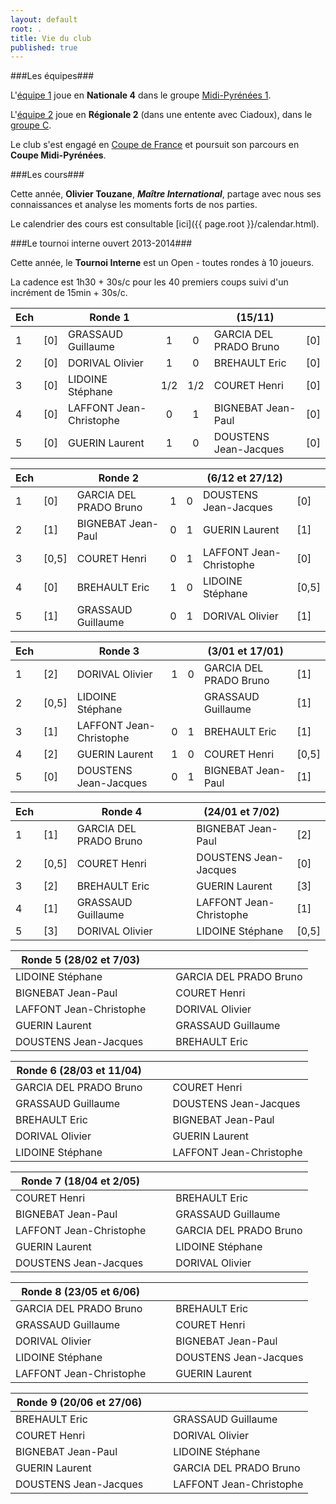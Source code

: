 ```yaml
---
layout: default
root: .
title: Vie du club
published: true
---
```


###Les équipes###

L'[équipe 1](http://www.echecs.asso.fr/ListeJoueurs.aspx?Action=EQUIPE&Equipe=2155) joue en **Nationale 4** dans le groupe [Midi-Pyrénées 1](http://www.echecs.asso.fr/Equipes.aspx?Groupe=84 "Nationale 4 / Midi-Pyrénées 1 / Groupe 1").

L'[équipe 2](http://www.echecs.asso.fr/ListeJoueurs.aspx?Action=EQUIPE&Equipe=2790) joue en **Régionale 2** (dans une entente avec Ciadoux), dans le [groupe C](http://www.echecs.asso.fr/Equipes.aspx?Groupe=1245 "Régionale 2 / Midi-Pyrénées / Groupe C").

Le club s'est engagé en [Coupe de France](http://www.echecs.asso.fr/Equipes.aspx?Groupe=919 "Coupe de France / 1er tour") et poursuit son parcours en **Coupe Midi-Pyrénées**.

###Les cours###

Cette année, **Olivier Touzane**, **_Maître International_**, partage avec nous ses connaissances et analyse les moments forts de nos parties.

Le calendrier des cours est consultable [ici]({{ page.root }}/calendar.html).

###Le tournoi interne ouvert 2013-2014###

Cette année, le **Tournoi Interne** est un Open - toutes rondes à 10 joueurs.

La cadence est 1h30 + 30s/c pour les 40 premiers coups suivi d'un incrément de 15min + 30s/c.

|Ech |     | Ronde 1                 |     |      |  (15/11)                  |     |
|-|-----| -------------------------- |:---:| :---:| ------------------------- |-----|
|1| [0] | GRASSAUD Guillaume         | 1   | 0    | GARCIA DEL PRADO Bruno    | [0] |
|2| [0] | DORIVAL Olivier            | 1   | 0    | BREHAULT Eric             | [0] |
|3| [0] | LIDOINE Stéphane           | 1/2 | 1/2  | COURET Henri              | [0] |
|4| [0] | LAFFONT Jean-Christophe    | 0   | 1    | BIGNEBAT Jean-Paul        | [0] |
|5| [0] | GUERIN Laurent             | 1   | 0    | DOUSTENS Jean-Jacques     | [0] |

|Ech |     | Ronde 2                 |     |      |  (6/12 et 27/12)          |     |
|-|-----| -------------------------- |:---:| :---:| ------------------------- |-----|
|1| [0] | GARCIA DEL PRADO Bruno     | 1   | 0    | DOUSTENS Jean-Jacques     | [0] |
|2| [1] | BIGNEBAT Jean-Paul         | 0   | 1    | GUERIN Laurent            | [1] |
|3| [0,5] | COURET Henri             | 0   | 1    | LAFFONT Jean-Christophe   | [0] |
|4| [0] | BREHAULT Eric              | 1   | 0    | LIDOINE Stéphane          |[0,5]|
|5| [1] | GRASSAUD Guillaume         | 0   | 1    | DORIVAL Olivier           | [1] |

|Ech |     | Ronde 3                 |     |      |  (3/01 et 17/01)          |     |
|-|-----| -------------------------- |:---:| :---:| ------------------------- |-----|
|1| [2] | DORIVAL Olivier            | 1   | 0    | GARCIA DEL PRADO Bruno    | [1] |
|2|[0,5]| LIDOINE Stéphane           |     |      | GRASSAUD Guillaume        | [1] |
|3| [1] | LAFFONT Jean-Christophe    | 0   | 1    | BREHAULT Eric             | [1] |
|4| [2] | GUERIN Laurent             | 1   | 0    | COURET Henri              |[0,5]|
|5| [0] | DOUSTENS Jean-Jacques      | 0   | 1    | BIGNEBAT Jean-Paul        | [1] |

|Ech |     | Ronde 4                 |     |      |  (24/01 et 7/02)          |     |
|-|-----| -------------------------- |:---:| :---:| ------------------------- |-----|
|1| [1] | GARCIA DEL PRADO Bruno     |     |      | BIGNEBAT Jean-Paul        | [2] |
|2|[0,5]| COURET Henri               |     |      | DOUSTENS Jean-Jacques     | [0] |
|3| [2] | BREHAULT Eric              |     |      | GUERIN Laurent            | [3] |
|4| [1] | GRASSAUD Guillaume         |     |      | LAFFONT Jean-Christophe   | [1] |
|5| [3] | DORIVAL Olivier            |     |      | LIDOINE Stéphane          |[0,5]|

| Ronde 5 (28/02 et 7/03)      |     |      |                              |
| ---------------------------- |:---:| :---:| ---------------------------- |
| LIDOINE Stéphane             |     |      | GARCIA DEL PRADO Bruno       |
| BIGNEBAT Jean-Paul           |     |      | COURET Henri                 |
| LAFFONT Jean-Christophe      |     |      | DORIVAL Olivier              |
| GUERIN Laurent               |     |      | GRASSAUD Guillaume           |
| DOUSTENS Jean-Jacques        |     |      | BREHAULT Eric                |

| Ronde 6 (28/03 et 11/04)     |     |      |                              |
| ---------------------------- |:---:| :---:| ---------------------------- |
| GARCIA DEL PRADO Bruno       |     |      | COURET Henri                 |
| GRASSAUD Guillaume           |     |      | DOUSTENS Jean-Jacques        |
| BREHAULT Eric                |     |      | BIGNEBAT Jean-Paul           |
| DORIVAL Olivier              |     |      | GUERIN Laurent               |
| LIDOINE Stéphane             |     |      | LAFFONT Jean-Christophe      |

| Ronde 7 (18/04 et 2/05)      |     |      |                              |
| ---------------------------- |:---:| :---:| ---------------------------- |
| COURET Henri                 |     |      | BREHAULT Eric                |
| BIGNEBAT Jean-Paul           |     |      | GRASSAUD Guillaume           |
| LAFFONT Jean-Christophe      |     |      | GARCIA DEL PRADO Bruno       |
| GUERIN Laurent               |     |      | LIDOINE Stéphane             |
| DOUSTENS Jean-Jacques        |     |      | DORIVAL Olivier              |

| Ronde 8 (23/05 et 6/06)      |     |      |                              |
| ---------------------------- |:---:| :---:| ---------------------------- |
| GARCIA DEL PRADO Bruno       |     |      | BREHAULT Eric                |
| GRASSAUD Guillaume           |     |      | COURET Henri                 |
| DORIVAL Olivier              |     |      | BIGNEBAT Jean-Paul           |
| LIDOINE Stéphane             |     |      | DOUSTENS Jean-Jacques        |
| LAFFONT Jean-Christophe      |     |      | GUERIN Laurent               |

| Ronde 9 (20/06 et 27/06)     |     |      |                              |
| ---------------------------- |:---:| :---:| ---------------------------- |
| BREHAULT Eric                |     |      | GRASSAUD Guillaume           |
| COURET Henri                 |     |      | DORIVAL Olivier              |
| BIGNEBAT Jean-Paul           |     |      | LIDOINE Stéphane             |
| GUERIN Laurent               |     |      | GARCIA DEL PRADO Bruno       |
| DOUSTENS Jean-Jacques        |     |      | LAFFONT Jean-Christophe      |